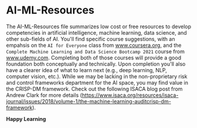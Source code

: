 # AI-ML-Resources

The AI-ML-Resources file summarizes low cost or free resources to develop competencies in artificial intelligence, machine learning, data science, and other sub-fields of AI.  You'll find specific course suggestions, with an empahsis 
on the `AI for Everyone` class from www.coursera.org, and the `Complete Machine Learning and Data Science Bootcamp 2021` course from www.udemy.com. Completing both of those courses will provide a good foundation both conceptually and technically. Upon completion you'll also have a clearer idea of what to learn next (e.g., deep learning, NLP, computer vision, etc.).  While we may be lacking in the non-proprietary risk and control frameworks department for the AI space, you may find value in the CRISP-DM framework.  Check out the following ISACA blog post from Andrew Clark for more details (https://www.isaca.org/resources/isaca-journal/issues/2018/volume-1/the-machine-learning-auditcrisp-dm-framework). 

**Happy Learning**

